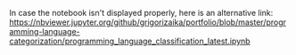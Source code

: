 In case the notebook isn't displayed properly, here is an alternative link: https://nbviewer.jupyter.org/github/grigorizaika/portfolio/blob/master/programming-language-categorization/programming_language_classification_latest.ipynb
